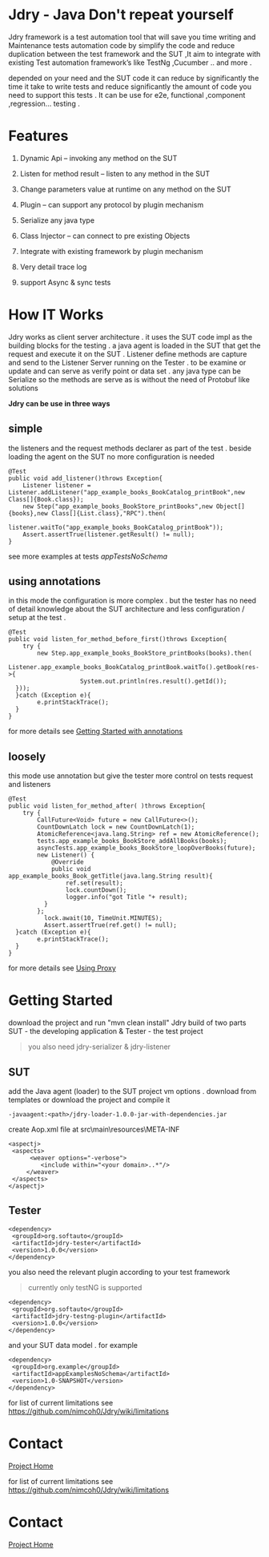

 

# Jdry - Java Don't repeat yourself 


Jdry framework is a test automation tool that will save you time writing and Maintenance tests automation code by simplify  the code  and reduce duplication between the test framework and the SUT ,It aim to integrate with existing Test automation framework’s  like TestNg ,Cucumber .. and more . 

depended on your need and  the SUT code it can reduce by significantly the time it take to write tests and  reduce significantly the amount of code you need  to support this tests . It can be use for e2e, functional ,component ,regression... testing .  
 

# Features

 1. Dynamic Api – invoking any method on the SUT 
    
   
 2. Listen for method result – listen to any method in the SUT
   
    
 3. Change parameters value at runtime on any method on the SUT
    
    
 4. Plugin – can support any protocol by plugin mechanism
    
    
 5. Serialize any java type
    
    
 6. Class Injector – can connect to pre existing Objects
    
    
 7. Integrate with existing framework by plugin mechanism
    
    
 8. Very detail trace log
 9. support Async & sync tests

 


 

# How IT Works
Jdry works as client server architecture . it uses the SUT code impl as the building blocks for the testing . a java agent is loaded in the SUT that get the request and execute it on the SUT  .  Listener define methods are capture and send to the Listener Server running on the Tester . to be examine or update and can serve as verify point or data set .  any java type can be Serialize so the methods are serve as is without the need of Protobuf like solutions  

**Jdry can be use in three ways** 

## simple
the listeners and the request methods declarer as part of the  test . beside loading the agent on the SUT
no more configuration is needed   

    @Test  
    public void add_listener()throws Exception{  
        Listener listener =  Listener.addListener("app_example_books_BookCatalog_printBook",new Class[]{Book.class});  
        new Step("app_example_books_BookStore_printBooks",new Object[]{books},new Class[]{List.class},"RPC").then(  
                listener.waitTo("app_example_books_BookCatalog_printBook"));  
        Assert.assertTrue(listener.getResult() != null);  
    }
see more examples at tests *appTestsNoSchema*

## using annotations
in this mode the configuration is more complex  . but the tester has no need of detail knowledge about the SUT architecture
and less configuration / setup at the test . 

    @Test  
    public void listen_for_method_before_first()throws Exception{  
        try {  
            new Step.app_example_books_BookStore_printBooks(books).then(  
                Listener.app_example_books_BookCatalog_printBook.waitTo().getBook(res->{  
                        System.out.println(res.result().getId());  
      }));  
      }catch (Exception e){  
            e.printStackTrace();  
      }  
    }
for more details see [Getting Started with annotations](https://github.com/nimcoh0/Jdry/wiki/Getting-Started-with-annotations)
 

## loosely
this mode use annotation but give the tester more control on tests request and listeners 

    @Test  
    public void listen_for_method_after( )throws Exception{  
        try {  
            CallFuture<Void> future = new CallFuture<>();  
	        CountDownLatch lock = new CountDownLatch(1);  
            AtomicReference<java.lang.String> ref = new AtomicReference();  
            tests.app_example_books_BookStore_addAllBooks(books);  
            asyncTests.app_example_books_BookStore_loopOverBooks(future);  
		    new Listener() {  
                @Override  
                public void app_example_books_Book_getTitle(java.lang.String result){  
                    ref.set(result);  
		            lock.countDown();  
				    logger.info("got Title "+ result);  
		      }  
            };  
		      lock.await(10, TimeUnit.MINUTES);  
		      Assert.assertTrue(ref.get() != null);  
      }catch (Exception e){  
            e.printStackTrace();  
      }  
    }

for more details see [Using Proxy](https://github.com/nimcoh0/Jdry/wiki/Using-Proxy)


# Getting Started
download the project and run "mvn clean install"
Jdry build of two parts  SUT - the developing application &  Tester - the test project

> you also need jdry-serializer &  jdry-listener


## SUT

add  the Java agent (loader)  to the SUT project vm options . download from templates or download the project and compile it 
 
    -javaagent:<path>/jdry-loader-1.0.0-jar-with-dependencies.jar



 create Aop.xml file at  src\main\resources\META-INF
 

    <aspectj>  
     <aspects> 
	      <weaver options="-verbose">  
		     <include within="<your domain>..*"/>  
         </weaver>
     </aspects>
    </aspectj>

	
## Tester

    <dependency>  
     <groupId>org.softauto</groupId>  
     <artifactId>jdry-tester</artifactId>  
     <version>1.0.0</version>  
    </dependency>

you also need the relevant  plugin according to your test framework 

> currently only testNG is supported

    <dependency>  
     <groupId>org.softauto</groupId>  
     <artifactId>jdry-testng-plugin</artifactId>  
     <version>1.0.0</version>  
    </dependency>

and your SUT data model .
for example 

    <dependency>  
     <groupId>org.example</groupId>  
     <artifactId>appExamplesNoSchema</artifactId>  
     <version>1.0-SNAPSHOT</version>  
    </dependency>

for list of current limitations see https://github.com/nimcoh0/Jdry/wiki/limitations

# Contact
[Project Home](https://softauto.org)



for list of current limitations see https://github.com/nimcoh0/Jdry/wiki/limitations

# Contact
[Project Home](https://softauto.org)
